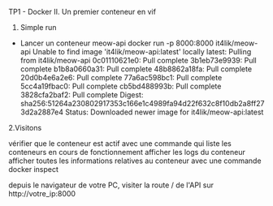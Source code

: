 TP1 - Docker
II. Un premier conteneur en vif

1. Simple run
- Lancer un conteneur meow-api
   docker run -p 8000:8000 it4lik/meow-api
Unable to find image 'it4lik/meow-api:latest' locally
latest: Pulling from it4lik/meow-api
0c01110621e0: Pull complete
3b1eb73e9939: Pull complete
b1b8a0660a31: Pull complete
48b8862a18fa: Pull complete
20d0b4e6a2e6: Pull complete
77a6ac598bc1: Pull complete
5cc4a19fbac0: Pull complete
cb5bd488993b: Pull complete
3828cfa2baf2: Pull complete
Digest: sha256:51264a230802917353c166e1c4989fa94d22f632c8f10db2a8ff273d2a2887e4
Status: Downloaded newer image for it4lik/meow-api:latest

2.Visitons

vérifier que le conteneur est actif avec une commande qui liste les conteneurs en cours de fonctionnement
afficher les logs du conteneur
afficher toutes les informations relatives au conteneur avec une commande docker inspect

depuis le navigateur de votre PC, visiter la route / de l'API sur http://votre_ip:8000
